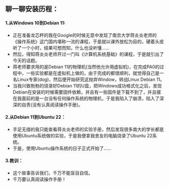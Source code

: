 ## 聊一聊安装历程：

#### 1.从Windows 10到Debian 11:

- 正在准备龙芯杯的我在Google的时候无意中发现了南京大学蒋炎炎老师的《操作系统》这门国内堪称一流的课程，于是就以课外放松为目的，硬着头皮听了一个小时，结果可想而知，什么也没听懂......
- 然后，得知蒋炎炎老师开过一门叫《计算机系统基础》的课程，于是就引出了今天的话题。
- 蒋老师要求用的是Debian 11的物理机(当然他允许用虚拟机)，在完成PA0的过程中，一些实验都是在虚拟机上做的，由于完成的都很顺利，就觉得自己是一名Linux专家(dog)，然后便开始研究这抛弃Window，转战Linux Debian 11。
- 当我兴致勃勃的烧录好Debian 11的U盘，把Windows成功格式化之后，发现Debian在安装的时候需要固件依赖，并且有一些固件是下载不到了，并且摆在我面前的是一台没有任何操作系统的物理机，于是我陷入了崩溃，陷入了深深的自责(没有认真阅读操作手册)。

#### 2.从Debian 11到Ubuntu 22：

- 手足无措的我只能查看蒋炎炎老师的实验手册，然后发现很多南大的学长都是使用Ubuntu系统做的实验，于是我便拿我舍友的电脑烧录了Ubuntu 22系统。
- 于是，使用Ubuntu操作系统的日子正式开始了......

#### 3.教训：

- 这个故事告诉我们，千万不能盲目自信。
- 千万要认真阅读操作手册！





